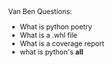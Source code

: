 


Van Ben Questions:
- What is python poetry
- What is a .whl file
- What is a coverage report
- what is python's __all__


